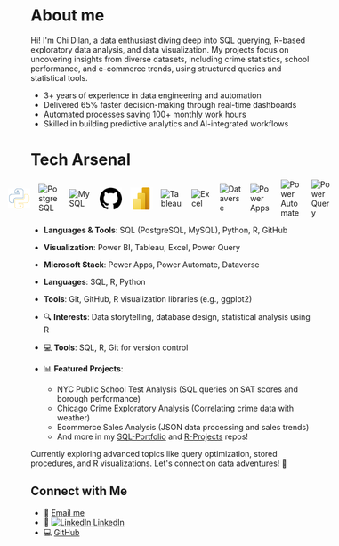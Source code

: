# About me

Hi! I'm Chi Dilan, a data enthusiast diving deep into SQL querying, R-based exploratory data analysis, and data visualization. My projects focus on uncovering insights from diverse datasets, including crime statistics, school performance, and e-commerce trends, using structured queries and statistical tools.
* 3+ years of experience in data engineering and automation
* Delivered 65% faster decision-making through real-time dashboards
* Automated processes saving 100+ monthly work hours
* Skilled in building predictive analytics and AI-integrated workflows

# Tech Arsenal
<div style="display: flex; justify-content: center; align-items: center; gap: 15px; flex-wrap: nowrap;">
  <img src="https://raw.githubusercontent.com/chidilan/chidilan/main/python.svg" alt="Python" width="40" id="py-icon">
  <img src="https://raw.githubusercontent.com/chidilan/chidilan/main/postgresql-logo.svg" alt="PostgreSQL" width="40" id="pg-icon">
  <img src="https://raw.githubusercontent.com/chidilan/chidilan/main/mysql-logo.svg" alt="MySQL" width="40" id="mysql-icon">
  <img src="https://raw.githubusercontent.com/chidilan/chidilan/main/github.svg" alt="GitHub" width="40" id="gh-icon">
  <img src="https://raw.githubusercontent.com/chidilan/chidilan/main/power-bi-icon.svg" alt="Power BI" width="40" id="pbi-icon">
  <img src="https://raw.githubusercontent.com/chidilan/chidilan/main/tableau.svg" alt="Tableau" width="40" id="tableau-icon">
  <img src="https://raw.githubusercontent.com/chidilan/chidilan/main/microsoft-excel.svg" alt="Excel" width="40" id="excel-icon">
  <img src="https://raw.githubusercontent.com/microsoft/PowerBI-Icons/main/SVG/Dataverse.svg" alt="Dataverse" width="40" id="dataverse-icon">
  <img src="https://raw.githubusercontent.com/microsoft/PowerBI-Icons/main/SVG/Power-Apps.svg" alt="Power Apps" width="40" id="powerapps-icon">
  <img src="https://raw.githubusercontent.com/microsoft/PowerBI-Icons/main/SVG/Power-Automate.svg" alt="Power Automate" width="40" id="powerautomate-icon">
  <img src="https://raw.githubusercontent.com/microsoft/PowerBI-Icons/main/SVG/Power-Query-Colored.svg" alt="Power Query" width="40" id="powerquery-icon">
</div>

<style>
/* Multi-color animation for Python (blue/yellow) */
@keyframes pyFirst {
  0% { stroke-dasharray: 0 1000; }
  50% { stroke-dasharray: 1000 1000; }
  50% { fill: transparent; }
  75%, 100% { fill: #3670A0; }
}
@keyframes pySecond {
  0% { stroke-dasharray: 0 1000; }
  50% { stroke-dasharray: 1000 1000; }
  50% { fill: transparent; }
  75%, 100% { fill: #FED140; }
}
#py-icon path:first-child { stroke: #3670A0; stroke-width: 2; animation: pyFirst 3s linear infinite; }
#py-icon path:last-child { stroke: #FED140; stroke-width: 2; animation: pySecond 3s linear infinite; }

/* Single-color animations for others (adjust colors) */
@keyframes draw {  /* Generic for single-color icons */
  0% { stroke-dasharray: 0 1000; }
  50% { stroke-dasharray: 1000 1000; }
  50% { fill: transparent; }
  75%, 100% { fill: var(--fill-color); }
}
#pg-icon path { --fill-color: #336791; stroke: #336791; stroke-width: 2; animation: draw 3s linear infinite; } /* PostgreSQL blue */
#mysql-icon path { --fill-color: #E4002B; stroke: #E4002B; stroke-width: 2; animation: draw 3s linear infinite; } /* MySQL red */
#gh-icon path { --fill-color: #181717; stroke: #181717; stroke-width: 2; animation: draw 3s linear infinite; } /* GitHub black */
#pbi-icon path { --fill-color: #F2C811; stroke: #F2C811; stroke-width: 2; animation: draw 3s linear infinite; } /* Power BI yellow */
#tableau-icon path { --fill-color: #0F4C30; stroke: #0F4C30; stroke-width: 2; animation: draw 3s linear infinite; } /* Tableau green */
#excel-icon path { --fill-color: #217346; stroke: #217346; stroke-width: 2; animation: draw 3s linear infinite; } /* Excel green */
#dataverse-icon path { --fill-color: #5C2D91; stroke: #5C2D91; stroke-width: 2; animation: draw 3s linear infinite; } /* Dataverse purple */
#powerapps-icon path { --fill-color: #742774; stroke: #742774; stroke-width: 2; animation: draw 3s linear infinite; } /* Power Apps purple */
#powerautomate-icon path { --fill-color: #0066FF; stroke: #0066FF; stroke-width: 2; animation: draw 3s linear infinite; } /* Power Automate blue */
#powerquery-icon path { --fill-color: #00A4B4; stroke: #00A4B4; stroke-width: 2; animation: draw 3s linear infinite; } /* Power Query teal */
</style>


- **Languages & Tools**: SQL (PostgreSQL, MySQL), Python, R, GitHub
- **Visualization**: Power BI, Tableau, Excel, Power Query
- **Microsoft Stack**: Power Apps, Power Automate, Dataverse

- **Languages**: SQL, R, Python
- **Tools**: Git, GitHub, R visualization libraries (e.g., ggplot2)

- 🔍 **Interests**: Data storytelling, database design, statistical analysis using R
- 💻 **Tools**: SQL, R, Git for version control
- 📊 **Featured Projects**: 
  - NYC Public School Test Analysis (SQL queries on SAT scores and borough performance)
  - Chicago Crime Exploratory Analysis (Correlating crime data with weather)
  - Ecommerce Sales Analysis (JSON data processing and sales trends)
  - And more in my [SQL-Portfolio](https://github.com/chidilan/SQL-Portfolio) and [R-Projects](https://github.com/chidilan/R_Projects) repos!

Currently exploring advanced topics like query optimization, stored procedures, and R visualizations. Let's connect on data adventures! 🚀

## Connect with Me
- 📧 [Email me](mailto:chidilan09@gmail.com)
- 💼 [<img src="https://img.shields.io/badge/LinkedIn-0077B5?style=for-the-badge&logo=linkedin&logoColor=white" alt="LinkedIn"> LinkedIn](https://www.linkedin.com/in/chidilan/) <!-- Replace with your actual URL -->
- 💻 [GitHub](https://github.com/chidilan)
